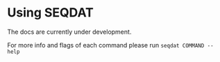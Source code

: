 # Using SEQDAT

The docs are currently under development.

For more info and flags of each command please run `seqdat COMMAND --help`
